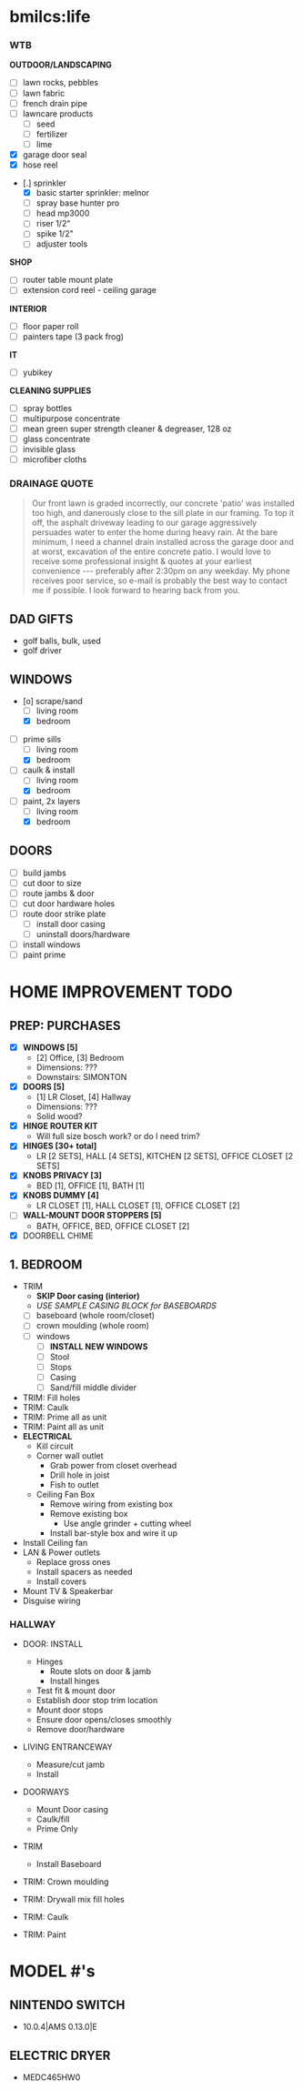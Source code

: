 # bmilcs:life

### WTB

**OUTDOOR/LANDSCAPING**
- [ ] lawn rocks, pebbles
- [ ] lawn fabric
- [ ] french drain pipe
- [ ] lawncare products
  - [ ] seed
  - [ ] fertilizer
  - [ ] lime
- [X] garage door seal
- [X] hose reel
- [.] sprinkler
  - [X] basic starter sprinkler: melnor
  - [ ] spray base hunter pro
  - [ ] head mp3000
  - [ ] riser 1/2"
  - [ ] spike 1/2"
  - [ ] adjuster tools

**SHOP**
- [ ] router table mount plate
- [ ] extension cord reel - ceiling garage

**INTERIOR**
- [ ] floor paper roll
- [ ] painters tape (3 pack frog)
 
**IT**
- [ ] yubikey
 
**CLEANING SUPPLIES**
- [ ] spray bottles
- [ ] multipurpose concentrate
- [ ] mean green super strength cleaner & degreaser, 128 oz
- [ ] glass concentrate
- [ ] invisible glass
- [ ] microfiber cloths

### DRAINAGE QUOTE
> Our front lawn is graded incorrectly, our concrete 'patio' was installed too high, and danerously close to the sill plate in our framing. To top it off, the asphalt driveway leading to our garage aggressively persuades water to enter the home during heavy rain. At the bare minimum, I need a channel drain installed across the garage door and at worst, excavation of the entire concrete patio.  I would love to receive some professional insight & quotes at your earliest convenience --- preferably after 2:30pm on any weekday.
> My phone receives poor service, so e-mail is probably the best way to contact me if possible. I look forward to hearing back from you.

## DAD GIFTS

- golf balls, bulk, used
- golf driver

## WINDOWS

- [o] scrape/sand
  - [ ] living room
  - [X] bedroom
- [ ] prime sills
  - [ ] living room
  - [X] bedroom
- [ ] caulk & install
  - [ ] living room
  - [X] bedroom
- [ ] paint, 2x layers
  - [ ] living room
  - [X] bedroom

## DOORS

- [ ] build jambs
- [ ] cut door to size
- [ ] route jambs & door
- [ ] cut door hardware holes
- [ ] route door strike plate
  - [ ] install door casing
  - [ ] uninstall doors/hardware
- [ ] install windows
- [ ] paint prime

# HOME IMPROVEMENT TODO

## PREP: PURCHASES
- [X] **WINDOWS [5]**
  - [2] Office, [3] Bedroom
  - Dimensions: ???
  - Downstairs: SIMONTON 
- [X] **DOORS [5]**
  - [1] LR Closet, [4] Hallway
  - Dimensions: ???
  - Solid wood?
- [x] **HINGE ROUTER KIT**
  - Will full size bosch work? or do I need trim?
- [x] **HINGES [30+ total]** 
  - LR [2 SETS], HALL [4 SETS], KITCHEN [2 SETS], OFFICE CLOSET [2 SETS]
- [x] **KNOBS PRIVACY [3]**
  - BED [1], OFFICE [1], BATH [1]
- [x] **KNOBS DUMMY [4]** 
  - LR CLOSET [1], HALL CLOSET [1], OFFICE CLOSET [2]
- [ ] **WALL-MOUNT DOOR STOPPERS [5]**
  - BATH, OFFICE, BED, OFFICE CLOSET [2]
- [X] DOORBELL CHIME

## 1. BEDROOM
- TRIM 
  - **SKIP Door casing (interior)**
  - *USE SAMPLE CASING BLOCK for BASEBOARDS*
  - [ ] baseboard (whole room/closet)
  - [ ] crown moulding (whole room)
  - [ ] windows
    - [ ] **INSTALL NEW WINDOWS**
    - [ ] Stool
    - [ ] Stops
    - [ ] Casing
    - [ ] Sand/fill middle divider
- TRIM: Fill holes
- TRIM: Caulk
- TRIM: Prime all as unit
- TRIM: Paint all as unit
- **ELECTRICAL**
  - Kill circuit
  - Corner wall outlet
    - Grab power from closet overhead
    - Drill hole in joist
    - Fish to outlet
  - Ceiling Fan Box
    - Remove wiring from existing box
    - Remove existing box 
      - Use angle grinder + cutting wheel
    - Install bar-style box and wire it up
- Install Ceiling fan 
- LAN & Power outlets
  - Replace gross ones
  - Install spacers as needed
  - Install covers
- Mount TV & Speakerbar
- Disguise wiring

### HALLWAY
- DOOR: INSTALL
  - Hinges
    - Route slots on door & jamb
    - Install hinges
  - Test fit & mount door
  - Establish door stop trim location
  - Mount door stops
  - Ensure door opens/closes smoothly
  - Remove door/hardware
- LIVING ENTRANCEWAY 
  - Measure/cut jamb
  - Install
- DOORWAYS  
  - Mount Door casing
  - Caulk/fill 
  - Prime Only
- TRIM
  - Install Baseboard
- TRIM: Crown moulding

- TRIM: Drywall mix fill holes
- TRIM: Caulk
- TRIM: Paint

# MODEL #'s

## NINTENDO SWITCH
- 10.0.4|AMS 0.13.0|E

## ELECTRIC DRYER
- MEDC465HW0
